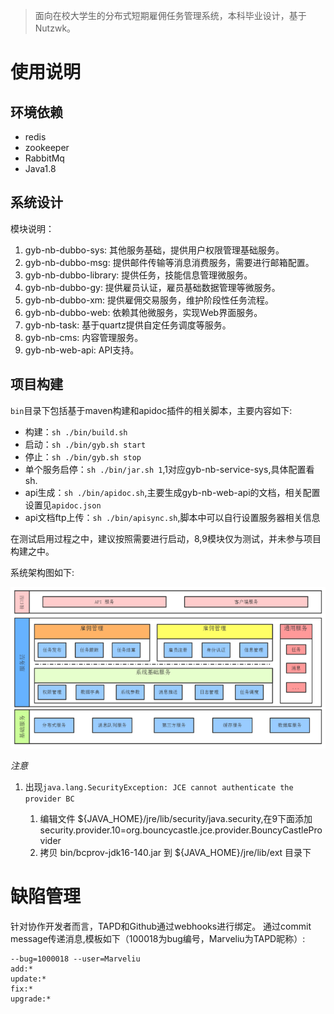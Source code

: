 
> 面向在校大学生的分布式短期雇佣任务管理系统，本科毕业设计，基于Nutzwk。

# 使用说明

## 环境依赖

- redis
- zookeeper
- RabbitMq
- Java1.8

## 系统设计

模块说明：

1. gyb-nb-dubbo-sys:  	    其他服务基础，提供用户权限管理基础服务。
2. gyb-nb-dubbo-msg:  	    提供邮件传输等消息消费服务，需要进行邮箱配置。
3. gyb-nb-dubbo-library:	提供任务，技能信息管理微服务。
4. gyb-nb-dubbo-gy:         提供雇员认证，雇员基础数据管理等微服务。
5. gyb-nb-dubbo-xm:   	    提供雇佣交易服务，维护阶段性任务流程。
6. gyb-nb-dubbo-web:  	    依赖其他微服务，实现Web界面服务。
7. gyb-nb-task:       	    基于quartz提供自定任务调度等服务。
8. gyb-nb-cms:       	    内容管理服务。
9. gyb-nb-web-api:          API支持。

## 项目构建

`bin`目录下包括基于maven构建和apidoc插件的相关脚本，主要内容如下:

- 构建：`sh ./bin/build.sh`
- 启动：`sh ./bin/gyb.sh start`
- 停止：`sh ./bin/gyb.sh stop`
- 单个服务启停：`sh ./bin/jar.sh 1`,1对应gyb-nb-service-sys,具体配置看sh.
- api生成：`sh ./bin/apidoc.sh`,主要生成gyb-nb-web-api的文档，相关配置设置见`apidoc.json`
- api文档ftp上传：`sh ./bin/apisync.sh`,脚本中可以自行设置服务器相关信息

在测试启用过程之中，建议按照需要进行启动，8,9模块仅为测试，并未参与项目构建之中。

系统架构图如下:

![系统架构图](.README_images/2c7c454d.png)


*注意*

1. 出现`java.lang.SecurityException: JCE cannot authenticate the provider BC`

    1. 编辑文件 ${JAVA_HOME}/jre/lib/security/java.security,在9下面添加 security.provider.10=org.bouncycastle.jce.provider.BouncyCastleProvider
    2. 拷贝 bin/bcprov-jdk16-140.jar 到 ${JAVA_HOME}/jre/lib/ext 目录下


# 缺陷管理

针对协作开发者而言，TAPD和Github通过webhooks进行绑定。
通过commit message传递消息,模板如下（100018为bug编号，Marveliu为TAPD昵称）:

```
--bug=1000018 --user=Marveliu
add:*
update:*
fix:*
upgrade:*
```


